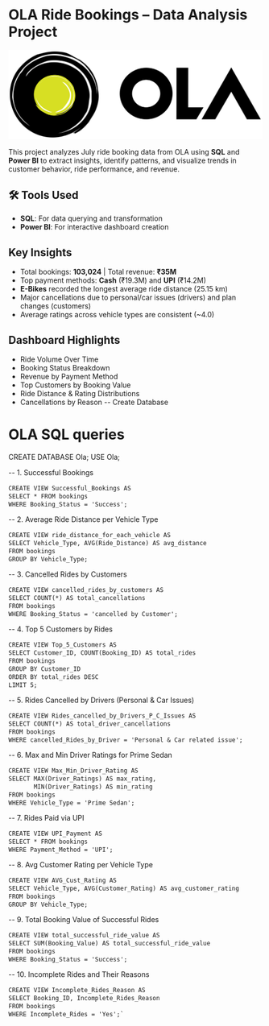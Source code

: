 # OLA Ride Bookings – Data Analysis Project
![OLA_LOGO](https://github.com/alhansidd70/OLA_Data_Analysis_Projects/blob/main/Ola%20logo.png)


This project analyzes July ride booking data from OLA using **SQL** and **Power BI** to extract insights, identify patterns, and visualize trends in customer behavior, ride performance, and revenue.

## 🛠 Tools Used
- **SQL**: For data querying and transformation
- **Power BI**: For interactive dashboard creation

##  Key Insights
- Total bookings: **103,024** | Total revenue: **₹35M**
- Top payment methods: **Cash** (₹19.3M) and **UPI** (₹14.2M)
- **E-Bikes** recorded the longest average ride distance (25.15 km)
- Major cancellations due to personal/car issues (drivers) and plan changes (customers)
- Average ratings across vehicle types are consistent (~4.0)

##  Dashboard Highlights
- Ride Volume Over Time
- Booking Status Breakdown
- Revenue by Payment Method
- Top Customers by Booking Value
- Ride Distance & Rating Distributions
- Cancellations by Reason
-- Create Database


# OLA SQL queries
  
CREATE DATABASE Ola;
USE Ola;

-- 1. Successful Bookings
```
CREATE VIEW Successful_Bookings AS
SELECT * FROM bookings
WHERE Booking_Status = 'Success';
```

-- 2. Average Ride Distance per Vehicle Type
```
CREATE VIEW ride_distance_for_each_vehicle AS
SELECT Vehicle_Type, AVG(Ride_Distance) AS avg_distance
FROM bookings
GROUP BY Vehicle_Type;
```

-- 3. Cancelled Rides by Customers
```
CREATE VIEW cancelled_rides_by_customers AS
SELECT COUNT(*) AS total_cancellations
FROM bookings
WHERE Booking_Status = 'cancelled by Customer';
```

-- 4. Top 5 Customers by Rides
```
CREATE VIEW Top_5_Customers AS
SELECT Customer_ID, COUNT(Booking_ID) AS total_rides
FROM bookings
GROUP BY Customer_ID
ORDER BY total_rides DESC
LIMIT 5;
```

-- 5. Rides Cancelled by Drivers (Personal & Car Issues)
```
CREATE VIEW Rides_cancelled_by_Drivers_P_C_Issues AS
SELECT COUNT(*) AS total_driver_cancellations
FROM bookings
WHERE cancelled_Rides_by_Driver = 'Personal & Car related issue';
```

-- 6. Max and Min Driver Ratings for Prime Sedan
```
CREATE VIEW Max_Min_Driver_Rating AS
SELECT MAX(Driver_Ratings) AS max_rating,
       MIN(Driver_Ratings) AS min_rating
FROM bookings
WHERE Vehicle_Type = 'Prime Sedan';
```

-- 7. Rides Paid via UPI
```
CREATE VIEW UPI_Payment AS
SELECT * FROM bookings
WHERE Payment_Method = 'UPI';
```

-- 8. Avg Customer Rating per Vehicle Type
```
CREATE VIEW AVG_Cust_Rating AS
SELECT Vehicle_Type, AVG(Customer_Rating) AS avg_customer_rating
FROM bookings
GROUP BY Vehicle_Type;
```

-- 9. Total Booking Value of Successful Rides
```
CREATE VIEW total_successful_ride_value AS
SELECT SUM(Booking_Value) AS total_successful_ride_value
FROM bookings
WHERE Booking_Status = 'Success';
```

-- 10. Incomplete Rides and Their Reasons
```
CREATE VIEW Incomplete_Rides_Reason AS
SELECT Booking_ID, Incomplete_Rides_Reason
FROM bookings
WHERE Incomplete_Rides = 'Yes';`
```

